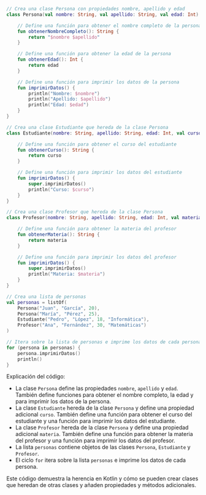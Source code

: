 ```kotlin
// Crea una clase Persona con propiedades nombre, apellido y edad
class Persona(val nombre: String, val apellido: String, val edad: Int) {

    // Define una función para obtener el nombre completo de la persona
    fun obtenerNombreCompleto(): String {
        return "$nombre $apellido"
    }

    // Define una función para obtener la edad de la persona
    fun obtenerEdad(): Int {
        return edad
    }

    // Define una función para imprimir los datos de la persona
    fun imprimirDatos() {
        println("Nombre: $nombre")
        println("Apellido: $apellido")
        println("Edad: $edad")
    }
}

// Crea una clase Estudiante que hereda de la clase Persona
class Estudiante(nombre: String, apellido: String, edad: Int, val curso: String) : Persona(nombre, apellido, edad) {

    // Define una función para obtener el curso del estudiante
    fun obtenerCurso(): String {
        return curso
    }

    // Define una función para imprimir los datos del estudiante
    fun imprimirDatos() {
        super.imprimirDatos()
        println("Curso: $curso")
    }
}

// Crea una clase Profesor que hereda de la clase Persona
class Profesor(nombre: String, apellido: String, edad: Int, val materia: String) : Persona(nombre, apellido, edad) {

    // Define una función para obtener la materia del profesor
    fun obtenerMateria(): String {
        return materia
    }

    // Define una función para imprimir los datos del profesor
    fun imprimirDatos() {
        super.imprimirDatos()
        println("Materia: $materia")
    }
}

// Crea una lista de personas
val personas = listOf(
    Persona("Juan", "García", 20),
    Persona("María", "Pérez", 25),
    Estudiante("Pedro", "López", 18, "Informática"),
    Profesor("Ana", "Fernández", 30, "Matemáticas")
)

// Itera sobre la lista de personas e imprime los datos de cada persona
for (persona in personas) {
    persona.imprimirDatos()
    println()
}
```

Explicación del código:

* La clase `Persona` define las propiedades `nombre`, `apellido` y `edad`. También define funciones para obtener el nombre completo, la edad y para imprimir los datos de la persona.
* La clase `Estudiante` hereda de la clase `Persona` y define una propiedad adicional `curso`. También define una función para obtener el curso del estudiante y una función para imprimir los datos del estudiante.
* La clase `Profesor` hereda de la clase `Persona` y define una propiedad adicional `materia`. También define una función para obtener la materia del profesor y una función para imprimir los datos del profesor.
* La lista `personas` contiene objetos de las clases `Persona`, `Estudiante` y `Profesor`.
* El ciclo `for` itera sobre la lista `personas` e imprime los datos de cada persona.

Este código demuestra la herencia en Kotlin y cómo se pueden crear clases que heredan de otras clases y añaden propiedades y métodos adicionales.